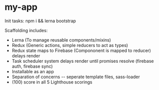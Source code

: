# my-app
Init tasks:
  npm i && lerna bootstrap

Scaffolding includes:
  * Lerna (To manage reusable components/mixins)
  * Redux (Generic actions, simple reducers to act as types)
  * Redux state maps to Firebase (Compononent is mapped to reducer) delays render
  * Task scheduler system delays render until promises resolve (firebase auth, firebase sync)
  * Installable as an app
  * Separation of concerns -- seperate template files, sass-loader
  * (100) score in all 5 Lighthouse scorings

